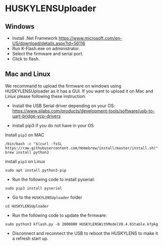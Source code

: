 # HUSKYLENSUploader
## Windows

* Install .Net Framework https://www.microsoft.com/en-US/download/details.aspx?id=56116
* Run K-Flash.exe on administrator.
* Select the firmware and serial port.
* Click to flash.

## Mac and Linux
We recommand to upload the firmware on windows using HUSKYLENSUploader as it has a GUI.
If you want to upload it on Mac and Linux please following these instruction:

* Install the USB Serial driver depending on your OS: https://www.silabs.com/products/development-tools/software/usb-to-uart-bridge-vcp-drivers

* Install pip3 if you do not have in your OS

Install `pip3` on MAC

```
/bin/bash -c "$(curl -fsSL https://raw.githubusercontent.com/Homebrew/install/master/install.sh)"
brew install python3
```

install `pip3`  on Linux

```
sudo apt install python3-pip
```

* Run the following code to install pyserial:

```
sudo pip3 install pyserial
```

* Go to the `HUSKYLENSUploader` folder

```
cd HUSKYLENSUploader
```

* Run the following code to update the firmware:

```
sudo python3 kflash.py -b 2000000 HUSKYLENSWithModelV0.4.6Stable.kfpkg
```


* Disconnect and reconnect the USB to reboot the HUSKYLENS to make it a refresh start up.

